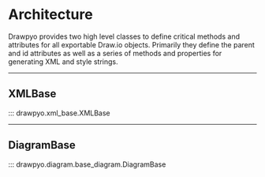 # Architecture

Drawpyo provides two high level classes to define critical methods and attributes for all  exportable Draw.io objects. Primarily they define the parent and id attributes as well as a series of methods and properties for generating XML and style strings.

-----

## XMLBase

::: drawpyo.xml_base.XMLBase

-----

## DiagramBase

::: drawpyo.diagram.base_diagram.DiagramBase